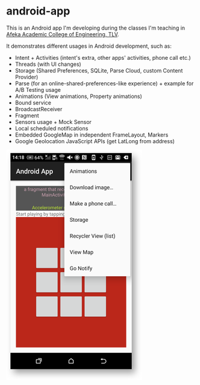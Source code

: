 # android-app

This is an Android app I'm developing during the classes I'm teaching in [Afeka Academic College of Engineering, TLV](http://english.afeka.ac.il/).

It demonstrates different usages in Android development, such as:
* Intent + Activities (intent's extra, other apps' activities, phone call etc.)
* Threads (with UI changes)
* Storage (Shared Preferences, SQLite, Parse Cloud, custom Content Provider)
* Parse (for an online-shared-preferences-like experience) + example for A/B Testing usage
* Animations (View animations, Property animations)
* Bound service
* BroadcastReceiver
* Fragment
* Sensors usage + Mock Sensor
* Local scheduled notifications
* Embedded GoogleMap in independent FrameLayout, Markers
* Google Geolocation JavaScript APIs (get LatLong from address)

![AndroidApp](https://github.com/PerrchicK/android-app/blob/master/preview.png)

